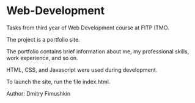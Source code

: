 # Web-Development
Tasks from third year of Web Development course at FITP ITMO.

The project is a portfolio site.

The portfolio contains brief information about me, my professional skills, work experience, and so on.

HTML, CSS, and Javascript were used during development.

To launch the site, run the file index.html.

Author: Dmitry Fimushkin
